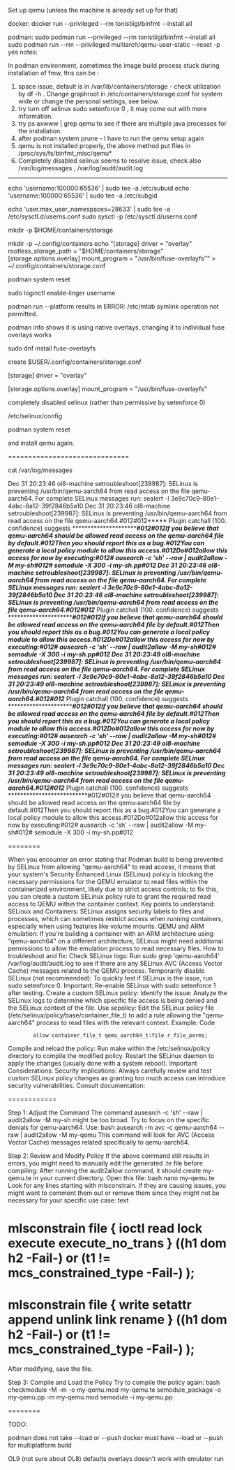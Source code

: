Set up qemu (unless the machine is already set up for that)

docker:
 docker run --privileged --rm tonistiigi/binfmt --install all
 
podman:
 sudo podman run --privileged --rm tonistiigi/binfmt --install all
 sudo podman run --rm --privileged multiarch/qemu-user-static --reset -p yes
notes:

  In podman environment, sometimes the image build process stuck during installation of fmw, this can be :
  
1. space issue, default is in /var/lib/containers/storage - check utilization by df -h .   Change graphroot in /etc/containers/storage.conf for system wide or change the personal settings, see below.
2. try turn off selinux  sudo setenforce 0 , it may come out with more information.
3. try ps axwww | grep qemu   to see if there are multiple java processes for the installation.
4. after podman system prune - I have to run the qemu setup again 
5. qemu is not installed properly,  the above method put files in /proc/sys/fs/binfmt_misc/qemu*
6. Completely disabled selinux seems to resolve issue,  check also /var/log/messages  , /var/log/audit/audit.log 

---

echo 'username:100000:65536' | sudo tee -a /etc/subuid
echo 'username:100000:65536' | sudo tee -a /etc/subgid

echo 'user.max_user_namespaces=28633' | sudo tee -a /etc/sysctl.d/userns.conf
sudo sysctl -p /etc/sysctl.d/userns.conf

mkdir -p $HOME/containers/storage

mkdir -p ~/.config/containers
echo "[storage]
driver = \"overlay\"
rootless_storage_path = \"$HOME/containers/storage\" 
[storage.options.overlay]
mount_program = \"/usr/bin/fuse-overlayfs\"" > ~/.config/containers/storage.conf

podman system reset


sudo loginctl enable-linger username

podman run --platform <emulated platform> results in
ERROR: /etc/mtab symlink operation not permitted.

podman info shows it is using native overlays,  changing it to individual fuse overlays works

sudo dnf install fuse-overlayfs

create $USER/.config/containers/storage.conf

[storage]
driver = "overlay"

[storage.options.overlay]
mount_program = "/usr/bin/fuse-overlayfs"


completely disabled selinux (rather than permissive by setenforce 0)

/etc/selinux/config


podman system reset

and install qemu again.


==============================

cat /var/log/messages  

Dec 31 20:23:46 ol8-machine setroubleshoot[239987]: SELinux is preventing /usr/bin/qemu-aarch64 from read access on the file qemu-aarch64. For complete SELinux messages run: sealert -l 3e9c70c9-80e1-4abc-8a12-39f2846b5a10
Dec 31 20:23:46 ol8-machine setroubleshoot[239987]: SELinux is preventing /usr/bin/qemu-aarch64 from read access on the file qemu-aarch64.#012#012*****  Plugin catchall (100. confidence) suggests   **************************#012#012If you believe that qemu-aarch64 should be allowed read access on the qemu-aarch64 file by default.#012Then you should report this as a bug.#012You can generate a local policy module to allow this access.#012Do#012allow this access for now by executing:#012# ausearch -c 'sh' --raw | audit2allow -M my-sh#012# semodule -X 300 -i my-sh.pp#012
Dec 31 20:23:46 ol8-machine setroubleshoot[239987]: SELinux is preventing /usr/bin/qemu-aarch64 from read access on the file qemu-aarch64. For complete SELinux messages run: sealert -l 3e9c70c9-80e1-4abc-8a12-39f2846b5a10
Dec 31 20:23:46 ol8-machine setroubleshoot[239987]: SELinux is preventing /usr/bin/qemu-aarch64 from read access on the file qemu-aarch64.#012#012*****  Plugin catchall (100. confidence) suggests   **************************#012#012If you believe that qemu-aarch64 should be allowed read access on the qemu-aarch64 file by default.#012Then you should report this as a bug.#012You can generate a local policy module to allow this access.#012Do#012allow this access for now by executing:#012# ausearch -c 'sh' --raw | audit2allow -M my-sh#012# semodule -X 300 -i my-sh.pp#012
Dec 31 20:23:49 ol8-machine setroubleshoot[239987]: SELinux is preventing /usr/bin/qemu-aarch64 from read access on the file qemu-aarch64. For complete SELinux messages run: sealert -l 3e9c70c9-80e1-4abc-8a12-39f2846b5a10
Dec 31 20:23:49 ol8-machine setroubleshoot[239987]: SELinux is preventing /usr/bin/qemu-aarch64 from read access on the file qemu-aarch64.#012#012*****  Plugin catchall (100. confidence) suggests   **************************#012#012If you believe that qemu-aarch64 should be allowed read access on the qemu-aarch64 file by default.#012Then you should report this as a bug.#012You can generate a local policy module to allow this access.#012Do#012allow this access for now by executing:#012# ausearch -c 'sh' --raw | audit2allow -M my-sh#012# semodule -X 300 -i my-sh.pp#012
Dec 31 20:23:49 ol8-machine setroubleshoot[239987]: SELinux is preventing /usr/bin/qemu-aarch64 from read access on the file qemu-aarch64. For complete SELinux messages run: sealert -l 3e9c70c9-80e1-4abc-8a12-39f2846b5a10
Dec 31 20:23:49 ol8-machine setroubleshoot[239987]: SELinux is preventing /usr/bin/qemu-aarch64 from read access on the file qemu-aarch64.#012#012*****  Plugin catchall (100. confidence) suggests   **************************#012#012If you believe that qemu-aarch64 should be allowed read access on the qemu-aarch64 file by default.#012Then you should report this as a bug.#012You can generate a local policy module to allow this access.#012Do#012allow this access for now by executing:#012# ausearch -c 'sh' --raw | audit2allow -M my-sh#012# semodule -X 300 -i my-sh.pp#012

========

When you encounter an error stating that Podman build is being prevented by SELinux from allowing "qemu-aarch64" to read access, it means that your system's Security Enhanced Linux (SELinux) policy is blocking the necessary permissions for the QEMU emulator to read files within the containerized environment, likely due to strict access controls; to fix this, you can create a custom SELinux policy rule to grant the required read access to QEMU within the container context. 
Key points to understand:
SELinux and Containers:
SELinux assigns security labels to files and processes, which can sometimes restrict access when running containers, especially when using features like volume mounts. 
QEMU and ARM emulation:
If you're building a container with an ARM architecture using "qemu-aarch64" on a different architecture, SELinux might need additional permissions to allow the emulation process to read necessary files. 
How to troubleshoot and fix:
Check SELinux logs:
Run sudo grep 'qemu-aarch64' /var/log/audit/audit.log to see if there are any SELinux AVC (Access Vector Cache) messages related to the QEMU process. 
Temporarily disable SELinux (not recommended):
To quickly test if SELinux is the issue, run sudo setenforce 0. 
Important: Re-enable SELinux with sudo setenforce 1 after testing. 
Create a custom SELinux policy:
Identify the issue: Analyze the SELinux logs to determine which specific file access is being denied and the SELinux context of the file. 
Use sepolicy:
Edit the SELinux policy file (/etc/selinux/policy/base/container_file_t) to add a rule allowing the "qemu-aarch64" process to read files with the relevant context. 
Example:
Code

            allow container_file_t qemu_aarch64_t:file r_file_perms;  
Compile and reload the policy:
Run make within the /etc/selinux/policy directory to compile the modified policy.
Restart the SELinux daemon to apply the changes (usually done with a system reboot). 
Important Considerations:
Security implications:
Always carefully review and test custom SELinux policy changes as granting too much access can introduce security vulnerabilities. 
Consult documentation:


============

Step 1: Adjust the Command
The command ausearch -c 'sh' --raw | audit2allow -M my-sh might be too broad. Try to focus on the specific denials for qemu-aarch64. Use:
bash
ausearch -m avc -c qemu-aarch64 --raw | audit2allow -M my-qemu
This command will look for AVC (Access Vector Cache) messages related specifically to qemu-aarch64.

Step 2: Review and Modify Policy
If the above command still results in errors, you might need to manually edit the generated .te file before compiling:
After running the audit2allow command, it should create my-qemu.te in your current directory. Open this file:
bash
nano my-qemu.te
Look for any lines starting with mlsconstrain. If they are causing issues, you might want to comment them out or remove them since they might not be necessary for your specific use case:
text
# mlsconstrain file { ioctl read lock execute execute_no_trans } ((h1 dom h2 -Fail-)  or (t1 != mcs_constrained_type -Fail-) );
# mlsconstrain file { write setattr append unlink link rename } ((h1 dom h2 -Fail-)  or (t1 != mcs_constrained_type -Fail-) );
After modifying, save the file.

Step 3: Compile and Load the Policy
Try to compile the policy again:
bash
checkmodule -M -m -o my-qemu.mod my-qemu.te
semodule_package -o my-qemu.pp -m my-qemu.mod
semodule -i my-qemu.pp


========

TODO:

podman does not take --load or --push
docker must have --load or --push for multiplatform build  

OL9 (not sure about OL8) defaults overlays doesn't work with emulator run 



 
